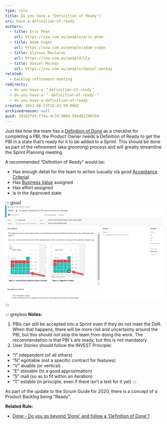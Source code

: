 ```yaml
---
type: rule
title: Do you have a "Definition of Ready"?
uri: have-a-definition-of-ready
authors:
  - title: Eric Phan
    url: https://ssw.com.au/people/eric-phan
  - title: Adam Cogan
    url: https://ssw.com.au/people/adam-cogan
  - title: Ulysses Maclaren
    url: https://ssw.com.au/people/uly
  - title: Daniel Mackay
    url: https://ssw.com.au/people/daniel-mackay
related:
  - backlog-refinement-meeting
redirects:
  - do-you-have-a-＂definition-of-ready＂
  - do-you-have-a-＂-definition-of-ready-＂
  - do-you-have-a-definition-of-ready
created: 2013-08-23T18:42:58.000Z
archivedreason: null
guid: 38162fd3-f74a-4c7d-908d-59ed622965b9
---
```



<!--endintro-->

Just like how the team has a [Definition of Done](/definition-of-done) as a checklist for completing a PBI, the Product Owner needs a Definition of Ready to get the PBI in a state that’s ready for it to be added to a Sprint. This should be done as part of the refinement (aka grooming) process and will greatly streamline the Sprint Planning meeting.

A recommended “Definition of Ready” would be:

* Has enough detail for the team to action (usually via good [Acceptance Criteria](/acceptance-criteria))
* Has [Business Value](/do-you-estimate-business-value) assigned
* Has effort assigned
* Is in the Approved state


::: good
![Figure: PBI that meet the DoR](PBI-with-DOR.png)
:::

::: greybox
**Notes:**

1. PBIs can still be accepted into a Sprint even if they do not meet the DoR.  When that happens, there will be more risk and uncertainty around the PBI, but this should not stop the team from doing the work.  The recommendation is that PBI's are ready, but this is not mandatory.
2. User Stories should follow the INVEST Principle:

* “I” ndependent (of all others)
* “N” egotiable (not a specific contract for features)
* “V” aluable (or vertical)
* “E” stimable (to a good approximation)
* “S” mall (so as to fit within an iteration)
* “T” estable (in principle, even if there isn’t a test for it yet)
:::

As part of the update to the Scrum Guide for 2020, there is a concept of a Product Backlog being "Ready".

**Related Rule:**

* [Done - Do you go beyond 'Done' and follow a 'Definition of Done'?](/definition-of-done)
